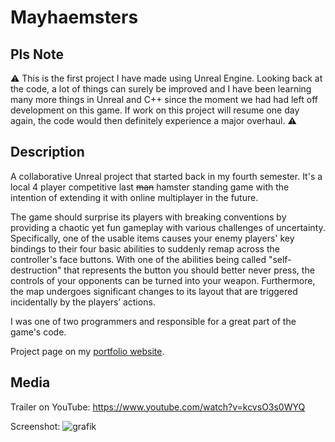 # Mayhaemsters

## Pls Note

:warning: This is the first project I have made using Unreal Engine. Looking back at the code, a lot of things can surely be improved and I have been learning many more things in Unreal and C++ since the moment we had had left off development on this game. If work on this project will resume one day again, the code would then definitely experience a major overhaul. :warning:

## Description

A collaborative Unreal project that started back in my fourth semester. It's a local 4 player competitive last <s>man</s> hamster standing game with the intention of extending it with online multiplayer in the future. 

The game should surprise its players with breaking conventions by providing a chaotic yet fun gameplay with various challenges of uncertainty. Specifically, one of the usable items causes your enemy players' key bindings to their four basic abilities to suddenly remap across the controller's face buttons. With one of the abilities being called "self-destruction" that represents the button you should better never press, the controls of your opponents can be turned into your weapon. Furthermore, the map undergoes significant changes to its layout that are triggered incidentally by the players’ actions.

I was one of two programmers and responsible for a great part of the game's code. 

Project page on my <a href="https://michael-gebhart.com/projects/Mayhaemsters.html">portfolio website</a>.

## Media 

Trailer on YouTube: https://www.youtube.com/watch?v=kcvsO3s0WYQ

Screenshot:
![grafik](https://user-images.githubusercontent.com/45672199/198703671-f08745b7-d686-451b-886c-665cd14d54a0.png)
